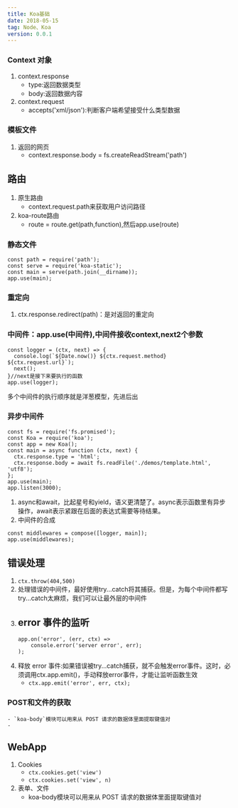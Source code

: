 ```yaml
---
title: Koa基础
date: 2018-05-15
tag: Node、Koa
version: 0.0.1
---
```


### Context 对象
1. context.response
    - type:返回数据类型
    - body:返回数据内容
2. context.request
    - accepts('xml/json'):判断客户端希望接受什么类型数据
### 模板文件
1. 返回的网页
    - context.response.body = fs.createReadStream('path')
## 路由
1. 原生路由
    - context.request.path来获取用户访问路径
2. koa-route路由
    - route = route.get(path,function),然后app.use(route)
### 静态文件
```
const path = require('path');
const serve = require('koa-static');
const main = serve(path.join(__dirname));
app.use(main);
```
### 重定向
1. ctx.response.redirect(path)：是对返回的重定向
### 中间件：app.use(中间件),中间件接收context,next2个参数
```
const logger = (ctx, next) => {
  console.log(`${Date.now()} ${ctx.request.method} ${ctx.request.url}`);
  next();
}//next是接下来要执行的函数
app.use(logger);
```
多个中间件的执行顺序就是洋葱模型，先进后出  
### 异步中间件
```
const fs = require('fs.promised');
const Koa = require('koa');
const app = new Koa();
const main = async function (ctx, next) {
  ctx.response.type = 'html';
  ctx.response.body = await fs.readFile('./demos/template.html', 'utf8');
};
app.use(main);
app.listen(3000);
```
1. async和await，比起星号和yield，语义更清楚了。async表示函数里有异步操作，await表示紧跟在后面的表达式需要等待结果。
2. 中间件的合成
```
const middlewares = compose([logger, main]);
app.use(middlewares);
```
## 错误处理
1. `ctx.throw(404,500)`
2. 处理错误的中间件，最好使用try...catch将其捕获。但是，为每个中间件都写try...catch太麻烦，我们可以让最外层的中间件
3. error 事件的监听
    - 
    ```
    app.on('error', (err, ctx) =>
        console.error('server error', err);
    );
    ```
4. 释放 error 事件:如果错误被try...catch捕获，就不会触发error事件。这时，必须调用ctx.app.emit()，手动释放error事件，才能让监听函数生效
    - `ctx.app.emit('error', err, ctx);`
### POST和文件的获取
    - `koa-body`模块可以用来从 POST 请求的数据体里面提取键值对
    - 
## WebApp
1. Cookies
    - `ctx.cookies.get('view')`
    - `ctx.cookies.set('view', n)`
2. 表单、文件
    - koa-body模块可以用来从 POST 请求的数据体里面提取键值对